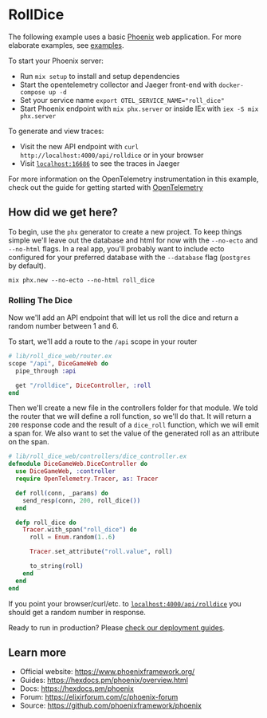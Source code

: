 # RollDice

The following example uses a basic [Phoenix](https://www.phoenixframework.org/)
web application. For more elaborate examples, see [examples](/docs/instrumentation/erlang/examples/).

To start your Phoenix server:

* Run `mix setup` to install and setup dependencies
* Start the opentelemetry collector and Jaeger front-end with `docker-compose up -d`
* Set your service name `export OTEL_SERVICE_NAME="roll_dice"`
* Start Phoenix endpoint with `mix phx.server` or inside IEx with `iex -S mix phx.server`

To generate and view traces:

* Visit the new API endpoint with `curl http://localhost:4000/api/rolldice` or in your browser
* Visit [`localhost:16686`](http://localhost:16686) to see the traces in Jaeger

For more information on the OpenTelemetry instrumentation in this example, check out the guide for getting started with [OpenTelemetry](https://opentelemetry.io/docs/instrumentation/erlang/getting-started/)

## How did we get here?

To begin, use the `phx` generator to create a new project. To keep things simple we'll leave out the database and html for now with the `--no-ecto` and `--no-html` flags.
In a real app, you'll probably want to include ecto configured for your preferred database with the `--database` flag (`postgres` by default).

```shell
mix phx.new --no-ecto --no-html roll_dice
```

### Rolling The Dice

Now we'll add an API endpoint that will let us roll the dice and return a random
number between 1 and 6.

To start, we'll add a route to the `/api` scope in your router

```elixir
# lib/roll_dice_web/router.ex
scope "/api", DiceGameWeb do
  pipe_through :api

  get "/rolldice", DiceController, :roll
end
```

Then we'll create a new file in the controllers folder for that module. We told
the router that we will define a roll function, so we'll do that. It will return
a `200` response code and the result of a `dice_roll` function, which we will
emit a span for. We also want to set the value of the generated roll as an
attribute on the span.

```elixir
# lib/roll_dice_web/controllers/dice_controller.ex
defmodule DiceGameWeb.DiceController do
  use DiceGameWeb, :controller
  require OpenTelemetry.Tracer, as: Tracer

  def roll(conn, _params) do
    send_resp(conn, 200, roll_dice())
  end

  defp roll_dice do
    Tracer.with_span("roll_dice") do
      roll = Enum.random(1..6)

      Tracer.set_attribute("roll.value", roll)

      to_string(roll)
    end
  end
end

```

If you point your browser/curl/etc. to [`localhost:4000/api/rolldice`](http://localhost:4000/api/rolldice) you should get a random number in response.

Ready to run in production? Please [check our deployment guides](https://hexdocs.pm/phoenix/deployment.html).

## Learn more

* Official website: https://www.phoenixframework.org/
* Guides: https://hexdocs.pm/phoenix/overview.html
* Docs: https://hexdocs.pm/phoenix
* Forum: https://elixirforum.com/c/phoenix-forum
* Source: https://github.com/phoenixframework/phoenix

